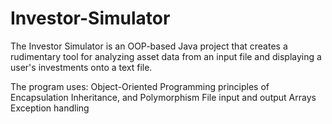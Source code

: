 # Investor-Simulator
The Investor Simulator is an OOP-based Java project that creates a rudimentary tool for analyzing asset data from an input file and displaying a user's investments onto a text file.

The program uses: 
  Object-Oriented Programming principles of
    Encapsulation
    Inheritance, and
    Polymorphism
  File input and output
  Arrays
  Exception handling
